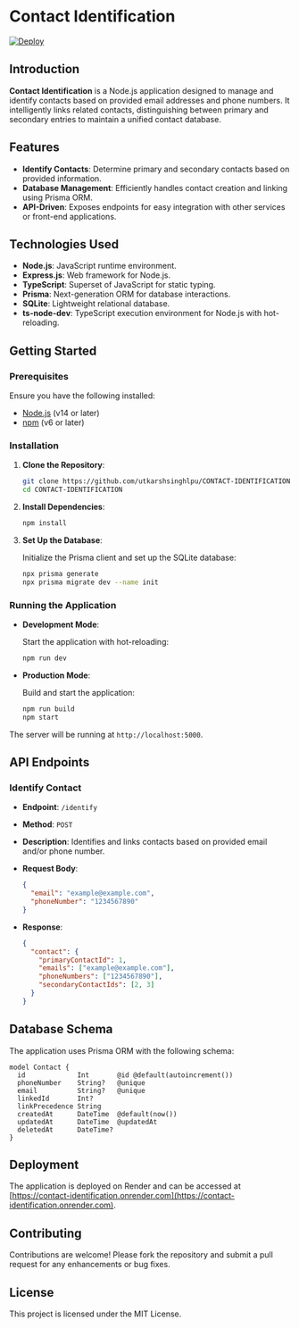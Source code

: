 # Contact Identification

[![Deploy](https://img.shields.io/badge/Deployed%20on-Render-blue)](https://contact-identification.onrender.com)



## Introduction

**Contact Identification** is a Node.js application designed to manage and identify contacts based on provided email addresses and phone numbers. It intelligently links related contacts, distinguishing between primary and secondary entries to maintain a unified contact database.

## Features

- **Identify Contacts**: Determine primary and secondary contacts based on provided information.
- **Database Management**: Efficiently handles contact creation and linking using Prisma ORM.
- **API-Driven**: Exposes endpoints for easy integration with other services or front-end applications.

## Technologies Used

- **Node.js**: JavaScript runtime environment.
- **Express.js**: Web framework for Node.js.
- **TypeScript**: Superset of JavaScript for static typing.
- **Prisma**: Next-generation ORM for database interactions.
- **SQLite**: Lightweight relational database.
- **ts-node-dev**: TypeScript execution environment for Node.js with hot-reloading.

## Getting Started

### Prerequisites

Ensure you have the following installed:

- [Node.js](https://nodejs.org/) (v14 or later)
- [npm](https://www.npmjs.com/) (v6 or later)

### Installation

1. **Clone the Repository**:

   ```bash
   git clone https://github.com/utkarshsinghlpu/CONTACT-IDENTIFICATION.git
   cd CONTACT-IDENTIFICATION
   ```

2. **Install Dependencies**:

   ```bash
   npm install
   ```

3. **Set Up the Database**:

   Initialize the Prisma client and set up the SQLite database:

   ```bash
   npx prisma generate
   npx prisma migrate dev --name init
   ```

### Running the Application

- **Development Mode**:

  Start the application with hot-reloading:

  ```bash
  npm run dev
  ```

- **Production Mode**:

  Build and start the application:

  ```bash
  npm run build
  npm start
  ```

The server will be running at `http://localhost:5000`.

## API Endpoints

### Identify Contact

- **Endpoint**: `/identify`
- **Method**: `POST`
- **Description**: Identifies and links contacts based on provided email and/or phone number.
- **Request Body**:

  ```json
  {
    "email": "example@example.com",
    "phoneNumber": "1234567890"
  }
  ```

- **Response**:

  ```json
  {
    "contact": {
      "primaryContactId": 1,
      "emails": ["example@example.com"],
      "phoneNumbers": ["1234567890"],
      "secondaryContactIds": [2, 3]
    }
  }
  ```

## Database Schema

The application uses Prisma ORM with the following schema:

```prisma
model Contact {
  id             Int       @id @default(autoincrement())
  phoneNumber    String?   @unique
  email          String?   @unique
  linkedId       Int?
  linkPrecedence String
  createdAt      DateTime  @default(now())
  updatedAt      DateTime  @updatedAt
  deletedAt      DateTime?
}
```

## Deployment

The application is deployed on Render and can be accessed at [https://contact-identification.onrender.com](https://contact-identification.onrender.com).

## Contributing

Contributions are welcome! Please fork the repository and submit a pull request for any enhancements or bug fixes.

## License

This project is licensed under the MIT License.

